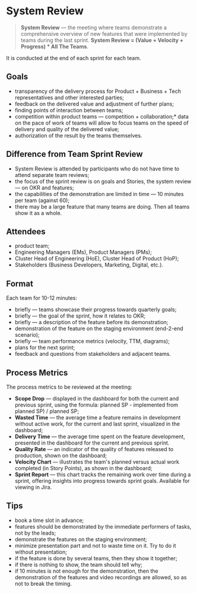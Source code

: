 # System Review

> **System Review** — the meeting where teams demonstrate a comprehensive overview of new features that were implemented by teams during the last sprint. **System Review = (Value + Velocity + Progress) * All The Teams**.

It is conducted at the end of each sprint for each team.


## Goals

* transparency of the delivery process for Product + Business + Tech representatives and other interested parties;
* feedback on the delivered value and adjustment of further plans;
* finding points of interaction between teams;
* competition within product teams — competition + collaboration;* data on the pace of work of teams will allow to focus teams on the speed of delivery and quality of the delivered value;
* authorization of the result by the teams themselves.


## Difference from Team Sprint Review

* System Review is attended by participants who do not have time to attend separate team reviews;
* the focus of the sprint review is on goals and Stories, the system review — on OKR and features;
* the capabilities of the demonstration are limited in time — 10 minutes per team (against 60);
* there may be a large feature that many teams are doing. Then all teams show it as a whole.


## Attendees

* product team;
* Engineering Managers (EMs), Product Managers (PMs);
* Cluster Head of Engineering (HoE), Cluster Head of Product (HoP);
* Stakeholders (Business Developers, Marketing, Digital, etc.).


## Format

Each team for 10-12 minutes:

* briefly — teams showcase their progress towards quarterly goals;
* briefly — the goal of the sprint, how it relates to OKR;
* briefly — a description of the feature before its demonstration;
* demonstration of the feature on the staging environment (end-2-end scenario);
* briefly — team performance metrics (velocity, TTM, diagrams);
* plans for the next sprint;
* feedback and questions from stakeholders and adjacent teams.


## Process Metrics

The process metrics to be reviewed at the meeting:

* **Scope Drop** — displayed in the dashboard for both the current and previous sprint, using the formula: planned SP - implemented from planned SP) / planned SP;
* **Wasted Time** — the average time a feature remains in development without active work, for the current and last sprint, visualized in the dashboard;
* **Delivery Time** — the average time spent on the feature development, presented in the dashboard for the current and previous sprint.
* **Quality Rate** — an indicator of the quality of features released to production, shown on the dashboard;
* **Velocity Chart** — illustrates the team's planned versus actual work completed (in Story Points), as shown in the dashboard;
* **Sprint Report** — this chart tracks the remaining work over time during a sprint, offering insights into progress towards sprint goals. Available for viewing in Jira.


## Tips

* book a time slot in advance;
* features should be demonstrated by the immediate performers of tasks, not by the leads;
* demonstrate the features on the staging environment;
* minimize presentation part and not to waste time on it. Try to do it without presentation;
* if the feature is done by several teams, then they show it together;
* if there is nothing to show, the team should tell why;
* if 10 minutes is not enough for the demonstration, then the demonstration of the features and video recordings are allowed, so as not to break the timing.